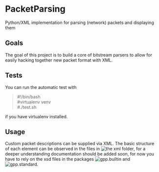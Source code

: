 # PacketParsing
Python/XML implementation for parsing (network) packets and displaying them

## Goals
The goal of this project is to build a core of bitstream parsers to allow for easily hacking together new packet format with XML.

## Tests
You can run the automatic test with

>  #!/bin/bash <br>
>  #virtualenv venv <br>
>  #./test.sh

if you have virtualenv installed.

## Usage
Custom packet descriptions can be supplied via XML. The basic structure of each element can be observed in the files in 
![the xml folder](https://github.com/HeroicKatora/PacketParsing/tree/master/src/xml),
for a deeper understanding documentation should be added soon, for now you have to rely on the xsd files
in the packages ![gpp.builtin](https://github.com/HeroicKatora/PacketParsing/tree/master/src/gpp/builtin) and
![gpp.standard](https://github.com/HeroicKatora/PacketParsing/tree/master/src/gpp/standard).
